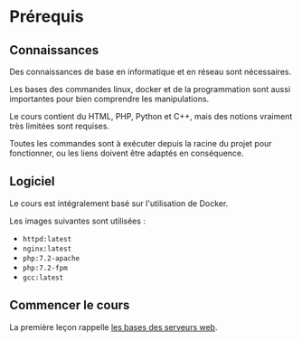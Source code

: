 # Prérequis

## Connaissances

Des connaissances de base en informatique et en réseau sont nécessaires.

Les bases des commandes linux, docker et de la programmation sont aussi importantes pour bien comprendre les manipulations.

Le cours contient du HTML, PHP, Python et C++, mais des notions vraiment très limitées sont requises.

Toutes les commandes sont à exécuter depuis la racine du projet pour fonctionner, ou les liens doivent être adaptés en conséquence.

## Logiciel

Le cours est intégralement basé sur l'utilisation de Docker.

Les images suivantes sont utilisées :

- `httpd:latest`
- `nginx:latest`
- `php:7.2-apache`
- `php:7.2-fpm`
- `gcc:latest`

## Commencer le cours

La première leçon rappelle [les bases des serveurs web](01-101-server-web-theory).